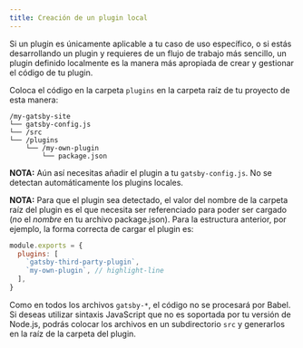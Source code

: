 ```yaml
---
title: Creación de un plugin local
---
```


Si un plugin es únicamente aplicable a tu caso de uso específico, o si estás desarrollando un plugin y requieres de un flujo de trabajo más sencillo, un plugin definido localmente es la manera más apropiada de crear y gestionar el código de tu plugin.

Coloca el código en la carpeta `plugins` en la carpeta raíz de tu proyecto de esta manera:

```
/my-gatsby-site
└── gatsby-config.js
└── /src
└── /plugins
    └── /my-own-plugin
        └── package.json
```

**NOTA:** Aún así necesitas añadir el plugin a tu `gatsby-config.js`. No se detectan automáticamente los plugins locales.

**NOTA:** Para que el plugin sea detectado, el valor del nombre de la carpeta raíz del plugin es el que necesita ser referenciado para poder ser cargado (_no_ el _nombre_ en tu archivo package.json). Para la estructura anterior, por ejemplo, la forma correcta de cargar el plugin es:

```javascript:title=gatsby-config.js
module.exports = {
  plugins: [
    `gatsby-third-party-plugin`,
    `my-own-plugin`, // highlight-line
  ],
}
```

Como en todos los archivos `gatsby-*`, el código no se procesará por Babel. Si
deseas utilizar sintaxis JavaScript que no es soportada por tu versión de Node.js,
podrás colocar los archivos en un subdirectorio `src` y generarlos en la raíz de
la carpeta del plugin.
